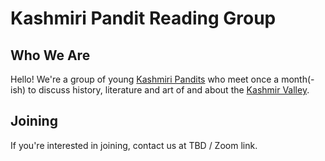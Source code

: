 # Kashmiri Pandit Reading Group

## Who We Are

Hello! We're a group of young [Kashmiri Pandits](https://en.wikipedia.org/wiki/Kashmiri_Pandits) who meet once a month(-ish) to discuss history, literature and art of and about the [Kashmir Valley](https://en.wikipedia.org/wiki/Kashmir_Valley).

## Joining
If you're interested in joining, contact us at TBD / Zoom link.

